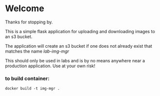 # Welcome
Thanks for stopping by.

This is a simple flask application for uploading and downloading images to an s3 bucket.

The application will create an s3 bucket if one does not already exist that matches the name *lab-img-mgr*

This should only be used in labs and is by no means anywhere near a production application. Use at your own risk!

### to build container:

``` docker
docker build -t img-mgr .
```
